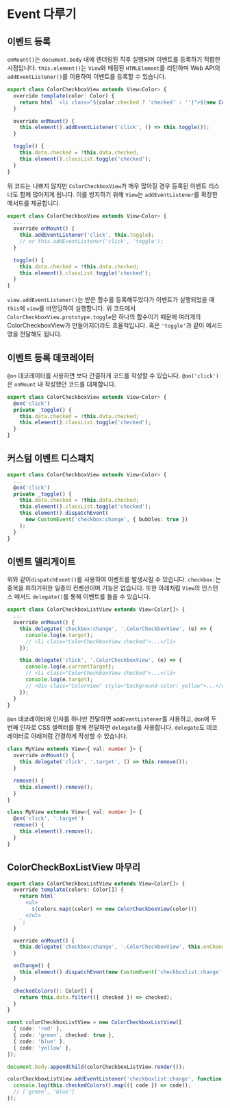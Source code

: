 # Event 다루기

## 이벤트 등록

`onMount()`는 `document.body` 내에 렌더링된 직후 실행되며 이벤트를 등록하기 적합한 시점입니다. `this.element()`는 `View`와 매핑된 `HTMLElement`를 리턴하며 Web API의 `addEventListener()`를 이용하여 이벤트를 등록할 수 있습니다.

```typescript
export class ColorCheckboxView extends View<Color> {
  override template(color: Color) {
    return html` <li class="${color.checked ? 'checked' : ''}">${new ColorView(color)}</li> `;
  }

  override onMount() {
    this.element().addEventListener('click', () => this.toggle());
  }

  toggle() {
    this.data.checked = !this.data.checked;
    this.element().classList.toggle('checked');
  }
}
```

위 코드는 나쁘지 않지만 `ColorCheckboxView`가 매우 많아질 경우 등록된 이벤트 리스너도 함께 많아지게 됩니다. 이를 방지하기 위해 `View`는 `addEventListener`를 확장한 메서드를 제공합니다.

```typescript
export class ColorCheckboxView extends View<Color> {
  ...
  override onMount() {
    this.addEventListener('click', this.toggle);
    // or this.addEventListener('click', 'toggle');
  }

  toggle() {
    this.data.checked = !this.data.checked;
    this.element().classList.toggle('checked');
  }
}
```

`view.addEventListener()`는 받은 함수를 등록해두었다가 이벤트가 실행되었을 때 `this`에 `view`를 바인딩하여 실행합니다. 위 코드에서 `ColorCheckboxView.prototype.toggle`은 하나의 함수이기 때문에 여러개의 ColorCheckboxView가 만들어지더라도 효율적입니다. 혹은 `'toggle'`과 같이 메서드명을 전달해도 됩니다.

## 이벤트 등록 데코레이터

`@on` 데코레이터를 사용하면 보다 간결하게 코드를 작성할 수 있습니다. `@on('click')`은 `onMount` 내 작성했던 코드를 대체합니다.

```typescript
export class ColorCheckboxView extends View<Color> {
  @on('click')
  private _toggle() {
    this.data.checked = !this.data.checked;
    this.element().classList.toggle('checked');
  }
}
```

## 커스텀 이벤트 디스패치

```typescript
export class ColorCheckboxView extends View<Color> {
  ...
  @on('click')
  private _toggle() {
    this.data.checked = !this.data.checked;
    this.element().classList.toggle('checked');
    this.element().dispatchEvent(
      new CustomEvent('checkbox:change', { bubbles: true })
    );
  }
}
```

## 이벤트 델리게이트

위와 같이`dispatchEvent()`를 사용하여 이벤트를 발생시킬 수 있습니다. `checkbox:`는 중복을 피하기위한 일종의 컨벤션이며 기능은 없습니다. 또한 아래처럼 `View`의 인스턴스 메서드 `delegate()`를 통해 이벤트를 들을 수 있습니다.

```typescript
export class ColorCheckboxListView extends View<Color[]> {
  ...
  override onMount() {
    this.delegate('checkbox:change', '.ColorCheckboxView', (e) => {
      console.log(e.target);
      // <li class="ColorCheckboxView checked">...</li>
    });

    this.delegate('click', '.ColorCheckboxView', (e) => {
      console.log(e.currentTarget);
      // <li class="ColorCheckboxView checked">...</li>
      console.log(e.target);
      // <div class="ColorView" style="background-color: yellow">...</div>
    });
  }
}
```

`@on` 데코레이터에 인자를 하나만 전달하면 `addEventListener`를 사용하고, `@on`에 두 번째 인자로 CSS 셀렉터를 함께 전달하면 `delegate`를 사용합니다. `delegate`도 데코레이터로 아래처럼 간결하게 작성할 수 있습니다.

```typescript
class MyView extends View<{ val: number }> {
  override onMount() {
    this.delegate('click', '.target', () => this.remove());
  }

  remove() {
    this.element().remove();
  }
}

class MyView extends View<{ val: number }> {
  @on('click', '.target')
  remove() {
    this.element().remove();
  }
}
```

## ColorCheckBoxListView 마무리

```typescript
export class ColorCheckboxListView extends View<Color[]> {
  override template(colors: Color[]) {
    return html`
      <ul>
        ${colors.map((color) => new ColorCheckboxView(color))}
      </ul>
    `;
  }

  override onMount() {
    this.delegate('checkbox:change', '.ColorCheckboxView', this.onChange);
  }

  onChange() {
    this.element().dispatchEvent(new CustomEvent('checkboxlist:change', { bubbles: true }));
  }

  checkedColors(): Color[] {
    return this.data.filter(({ checked }) => checked);
  }
}

const colorCheckboxListView = new ColorCheckboxListView([
  { code: 'red' },
  { code: 'green', checked: true },
  { code: 'blue' },
  { code: 'yellow' },
]);

document.body.appendChild(colorCheckboxListView.render());

colorCheckboxListView.addEventListener('checkboxlist:change', function () {
  console.log(this.checkedColors().map(({ code }) => code));
  // ['green', 'blue']
});
```
